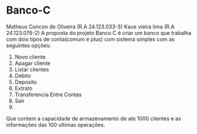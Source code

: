 # Banco-C
Matheus Concon de Oliveira (R.A 24.123.033-3)
Kaue vieira lima (R.A 24.123.076-2)
A proposta do projeto Banco C é criar um banco que trabalha com dois tipos de conta(comum e plus) com sistema simples com as seguintes opções:

1. Novo cliente
2. Apagar cliente
3. Listar clientes
4. Debito
5. Deposito
6. Extrato
7. Transferencia Entre Contas
0. Sair
1. 
Que contem a capacidade de armazenamento de ate 1000 clientes e as informações das 100 ultimas operações.

